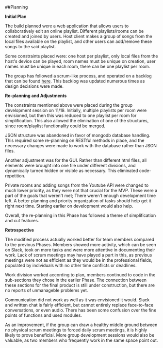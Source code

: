 ##Planning

**Initial Plan**

The build planned were a web application that allows users to collaboratively edit an online playlist. Different playlists/rooms can be created and joined by users. Host client makes a group of songs from the local files available on the playlist, and other users can add/remove these songs to the said playlist. 

Some constraints placed were: one host per playlist, only local files from the host's device can be played, room names must be unique on creation, user names must be unique in each room, there can be one playlist per room.

The group has followed a scrum-like process, and operated on a backlog that can be found [here](https://github.com/csc301-fall-2015/project-team5-L0101/blob/master/doc/phase3/backlog.md). This backlog was updated numerous times as design decisions were made. 

**Re-planning and Adjustments**

The constraints mentioned above were placed during the group development session on 11/19. Initially, multiple playlists per room were envisioned, but then this was reduced to one playlist per room for simplification. This also allowed the elimination of one of the structures, since room/playlist functionality could be merged.

JSON structure was abandoned in favor of mongodb database handling. This required some re-planning on RESTful methods in place, and the necessary changes were made to work with the database rather than JSON files. 

Another adjustment was for the GUI. Rather than different html files, all elements were brought into one file under different divisions, and dynamically turned hidden or visible as necessary. This eliminated code-repetition. 

Private rooms and adding songs from the Youtube API were changed to much lower priority, as they were not that crucial for the MVP. These were a part of the goals that weren't met; There weren't enough development time left. A better planning and priority organization of tasks should help get it right next time. Starting earlier on development would also help.

Overall, the re-planning in this Phase has followed a theme of simplification and cut features.


**Retrospective**

The modified process actually worked better for team members compared to the previous Phases. Members showed more activity, which can be seen on Slack, took on more tasks and were more attentive in documenting their work. Lack of scrum meetings may have played a part in this, as previous meetings were not as efficient as they would be in the professional fields, populated by individuals with no other time conflicts or deadlines.

Work division worked according to plan, members continued to code in the sub-sections they chose in the earlier Phase. The connection between these sections for the final product is still under construction, but there are no reports of unmanageble problems yet.

Communication did not work as well as it was envisioned it would. Slack and written chat is fairly efficient, but cannot entirely replace face-to-face conversations, or even audio. There has been some confusion over the fine points of functions and used modules.

As an improvement, if the group can draw a healthy middle ground between no physical scrum meetings to forced daily scrum meetings, it is highly likely to prove beneficial. More group development sessions would also be valuable, as two members who frequently work in the same space point out.

